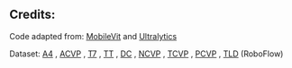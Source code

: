 ## Credits:

Code adapted from:  [MobileVit](https://github.com/chinhsuanwu/mobilevit-pytorch) and [Ultralytics](https://github.com/ultralytics/ultralytics/blob/main/ultralytics/nn/modules/conv.py)

Dataset: [A4](https://bit.ly/4209xML) , [ACVP](https://bit.ly/4ikDUUU) , [T7](https://bit.ly/4bNEsAe) , [TT](https://universe.roboflow.com/new-workspace-crmxx/tomato_test) ,
         [DC](https://universe.roboflow.com/da-nang-university-i2uvx/detecting-calcium) , [NCVP](https://bit.ly/4bD3ulv) , [TCVP](https://universe.roboflow.com/yolov5-9uyoq/plant-nugpm/dataset/2) , 
         [PCVP](https://universe.roboflow.com/smartfarm-qpt5v/tomato-aaapa) , [TLD](https://universe.roboflow.com/shahriar-w8lol/tomato-leaf-disease-ssoha-czhpw-lztff/dataset/2)  (RoboFlow)

